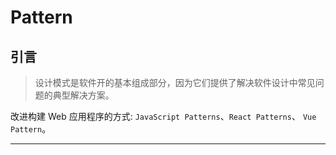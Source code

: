 # Pattern

## 引言

> 设计模式是软件开的基本组成部分，因为它们提供了解决软件设计中常见问题的典型解决方案。

改进构建 Web 应用程序的方式: `JavaScript Patterns`、`React Patterns`、 `Vue Pattern`。

---
